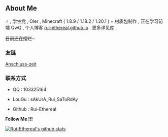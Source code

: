 ## About Me

♂ , 学生党 , OIer , Minecraft ( 1.8.9 / 1.18.2 / 1.20.1 ) + 材质包制作 , 正在学习前端 QwQ , 个人博客 [rui-ethereal.github.io](https://rui-ethereal.github.io/) . 更多详见库 .

~~目前还在摆烂 .~~

### 友链

[Anschluss-zeit](https://github.com/Anschluss-zeit)

### 联系方式

- QQ : 103325164

- LouGu : sAkUrA_Rui_SaTuRdAy

- Github : Rui-Ethereal

**Follow Me !!!**

[![Rui-Ethereal's github stats](https://github-readme-stats.vercel.app/api?username=Rui-Ethereal&theme=blue-black)](https://github.com/Rui-Ethereal/github-readme-stats)
